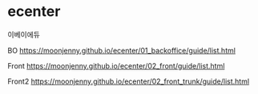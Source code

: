 # ecenter
이베이에듀

BO
https://moonjenny.github.io/ecenter/01_backoffice/guide/list.html

Front
https://moonjenny.github.io/ecenter/02_front/guide/list.html

Front2 
https://moonjenny.github.io/ecenter/02_front_trunk/guide/list.html

